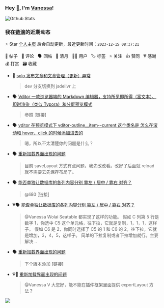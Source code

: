 ### Hey 👋, I'm [Vanessa](http://vanessa.b3log.org/)!

![Github Stats](https://github-readme-stats.vercel.app/api?username=Vanessa219&show_icons=true)

<!--events start -->

### 我在[链滴](https://ld246.com)的近期动态

⭐️ Star [个人主页](https://github.com/Vanessa219/Vanessa219) 后会自动更新，最近更新时间：`2023-12-15 08:37:21`

📝 帖子 &nbsp; 💬 评论 &nbsp; 🗣 回帖 &nbsp; 🌙 清月 &nbsp; 👨‍💻 用户 &nbsp; 🏷️ 标签 &nbsp; ⭐️ 关注 &nbsp; 👍 赞同 &nbsp; 💗 感谢 &nbsp; 💰 打赏 &nbsp; 🗃 收藏

* 💬 [solo 发布文章和文章管理（更新）异常](https://ld246.com/article/1702535619033/comment/1702538737725#comments)

  > dev 分支切换到 jsdelivr 上
* 🗣 [Vditor 一款浏览器端的 Markdown 编辑器，支持所见即所得（富文本）、即时渲染（类似 Typora）和分屏预览模式](https://ld246.com/article/1549638745630/comment/1702490386534#comments)

  > 参照 [链接]
* 🗣 [vditor 在预览模式下 vditor-outline__item--current 这个类名是 怎么在滚动和 hover、click 的时候添加进去的](https://ld246.com/article/1702437481371/comment/1702457419565#comments)

  > 嗯，所以不太清楚你的问题是什么？
* 🗣 [重新加载界面出现的问题](https://ld246.com/article/1702408791267/comment/1702446444721#comments)

  > 目前 saveLayout 方式有点问题，我先改改看。改好了后面就 reload 就不需要去先保存布局了。
* 🗣 [能否单独让数据库的各列内容分别 靠左 / 居中 / 靠右 对齐？](https://ld246.com/article/1702294369034/comment/1702357159635#comments)

  > @li80 [链接]
* 💗🗣 [能否单独让数据库的各列内容分别 靠左 / 居中 / 靠右 对齐？](https://ld246.com/article/1702294369034/comment/1702357159635#comments)

  > @Vanessa Wolai Seatable 都实现了这样的功能。 假如 C 列第 5 行是数字 1，你选中 C5 这个单元格，往下拉，它就是复制，1，1，1，这样子。 假如 C6 是 2，你同时选择了 C5 的 1 和 C6 的 2，往下拉，它就是增加，3，4，5，这样子。 简单的下拉复制或者下拉增加就行。主要解决 ..
* 🗣 [重新加载界面出现的问题](https://ld246.com/article/1702408791267/comment/1702446444721#comments)

  > 下个版本添加 [链接]
* 💗💬 [重新加载界面出现的问题](https://ld246.com/article/1702408791267/comment/1702446444721#comments)

  > @Vanessa V 大您好，能不能在插件框架里面提供 exportLayout 方法？


<!--events end -->

<a title="Hits" target="_blank" href="https://github.com/Vanessa219/Vanessa219"><img src="https://hits.b3log.org/Vanessa219/Vanessa219.svg"></a>
